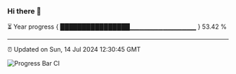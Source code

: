 ### Hi there 👋

⏳ Year progress { ████████████████▁▁▁▁▁▁▁▁▁▁▁▁▁▁ } 53.42 %

---

⏰ Updated on Sun, 14 Jul 2024 12:30:45 GMT

![Progress Bar CI](https://github.com/liununu/liununu/workflows/Progress%20Bar%20CI/badge.svg)
